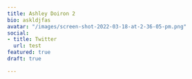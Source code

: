 ```yaml
---
title: Ashley Doiron 2
bio: askldjfas
avatar: "/images/screen-shot-2022-03-18-at-2-36-05-pm.png"
social:
- title: Twitter
  url: test
featured: true
draft: true

---
```

